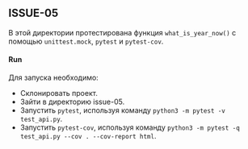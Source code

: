 ## ISSUE-05
 
В этой директории протестирована функция `what_is_year_now()` с помощью `unittest.mock`, `pytest` и `pytest-cov`.
 
#### Run
 
Для запуска необходимо:
* Склонировать проект.
* Зайти в директорию issue-05.
* Запустить `pytest`, используя команду `python3 -m pytest -v test_api.py`.
* Запустить `pytest-cov`, используя команду `python3 -m pytest -q test_api.py --cov . --cov-report html`. 
